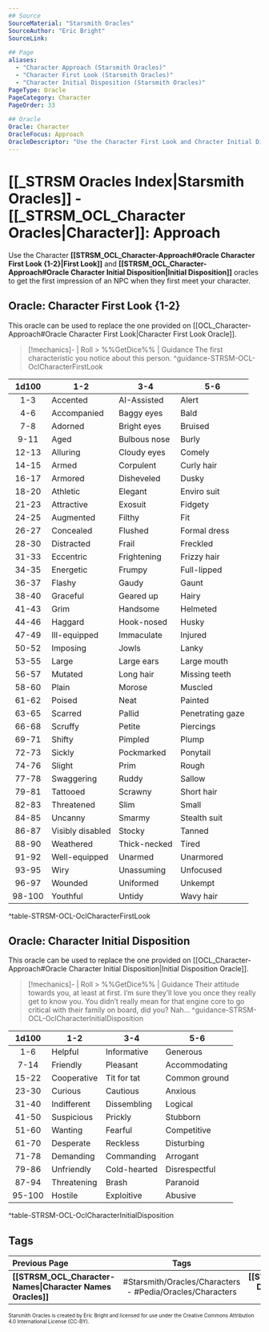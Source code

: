 ```yaml
---
## Source
SourceMaterial: "Starsmith Oracles"
SourceAuthor: "Eric Bright"
SourceLink: 

## Page
aliases:
  - "Character Approach (Starsmith Oracles)"
  - "Character First Look (Starsmith Oracles)"
  - "Character Initial Disposition (Starsmith Oracles)"
PageType: Oracle
PageCategory: Character
PageOrder: 33

## Oracle
Oracle: Character
OracleFocus: Approach
OracleDescriptor: "Use the Character First Look and Chracter Initial Disposition to get the first impression of an NPC when they first meet your character."
---
```

# [[_STRSM Oracles Index|Starsmith Oracles]] - [[_STRSM_OCL_Character Oracles|Character]]: Approach
Use the Character **[[STRSM_OCL_Character-Approach#Oracle Character First Look {1-2}|First Look]]** and **[[STRSM_OCL_Character-Approach#Oracle Character Initial Disposition|Initial Disposition]]** oracles to get the first impression of an NPC when they first meet your character.

## Oracle: Character First Look {1-2}
This oracle can be used to replace the one provided on [[OCL_Character-Approach#Oracle Character First Look|Character First Look Oracle]].

> [!mechanics]- | Roll > %%GetDice%% | Guidance
> The first characteristic you notice about this person. ^guidance-STRSM-OCL-OclCharacterFirstLook

| 1d100 | 1-2 | 3-4 | 5-6 |
| :---: | --- | --- | --- |
| 1-3 | Accented | AI-Assisted | Alert |
| 4-6 | Accompanied | Baggy eyes | Bald |
| 7-8 | Adorned | Bright eyes | Bruised |
| 9-11 | Aged | Bulbous nose | Burly |
| 12-13 | Alluring | Cloudy eyes | Comely |
| 14-15 | Armed | Corpulent | Curly hair |
| 16-17 | Armored | Disheveled | Dusky |
| 18-20 | Athletic | Elegant | Enviro suit |
| 21-23 | Attractive | Exosuit | Fidgety |
| 24-25 | Augmented | Filthy | Fit |
| 26-27 | Concealed | Flushed | Formal dress |
| 28-30 | Distracted | Frail | Freckled |
| 31-33 | Eccentric | Frightening | Frizzy hair |
| 34-35 | Energetic | Frumpy | Full-lipped |
| 36-37 | Flashy | Gaudy | Gaunt |
| 38-40 | Graceful | Geared up | Hairy |
| 41-43 | Grim | Handsome | Helmeted |
| 44-46 | Haggard | Hook-nosed | Husky |
| 47-49 | Ill-equipped | Immaculate | Injured |
| 50-52 | Imposing | Jowls | Lanky |
| 53-55 | Large | Large ears | Large mouth |
| 56-57 | Mutated | Long hair | Missing teeth |
| 58-60 | Plain | Morose | Muscled |
| 61-62 | Poised | Neat | Painted |
| 63-65 | Scarred | Pallid | Penetrating gaze |
| 66-68 | Scruffy | Petite | Piercings |
| 69-71 | Shifty | Pimpled | Plump |
| 72-73 | Sickly | Pockmarked | Ponytail |
| 74-76 | Slight | Prim | Rough |
| 77-78 | Swaggering | Ruddy | Sallow |
| 79-81 | Tattooed | Scrawny | Short hair |
| 82-83 | Threatened | Slim | Small |
| 84-85 | Uncanny | Smarmy | Stealth suit |
| 86-87 | Visibly disabled | Stocky | Tanned |
| 88-90 | Weathered | Thick-necked | Tired |
| 91-92 | Well-equipped | Unarmed | Unarmored |
| 93-95 | Wiry | Unassuming | Unfocused |
| 96-97 | Wounded | Uniformed | Unkempt |
| 98-100 | Youthful | Untidy | Wavy hair |
^table-STRSM-OCL-OclCharacterFirstLook

## Oracle: Character Initial Disposition
This oracle can be used to replace the one provided on [[OCL_Character-Approach#Oracle Character Initial Disposition|Initial Disposition Oracle]].

> [!mechanics]- | Roll > %%GetDice%% | Guidance
> Their attitude towards you, at least at first. I’m sure they’ll love you once they really get to know you. You didn’t really mean for that engine core to go critical with their family on board, did you? Nah… ^guidance-STRSM-OCL-OclCharacterInitialDisposition

| 1d100 | 1-2 | 3-4 | 5-6 |
| :---: | --- | --- | --- |
| 1-6 | Helpful | Informative | Generous |
| 7-14 | Friendly | Pleasant | Accommodating |
| 15-22 | Cooperative | Tit for tat | Common ground |
| 23-30 | Curious | Cautious | Anxious |
| 31-40 | Indifferent | Dissembling | Logical |
| 41-50 | Suspicious | Prickly | Stubborn |
| 51-60 | Wanting | Fearful | Competitive |
| 61-70 | Desperate | Reckless | Disturbing |
| 71-78 | Demanding | Commanding | Arrogant |
| 79-86 | Unfriendly | Cold-hearted | Disrespectful |
| 87-94 | Threatening | Brash | Paranoid |
| 95-100 | Hostile | Exploitive | Abusive |
^table-STRSM-OCL-OclCharacterInitialDisposition

## Tags
| Previous Page | Tags | Next Page | 
| :--- | :---: | ---: |
| **[[STRSM_OCL_Character-Names\|Character Names Oracles]]** | #Starsmith/Oracles/Characters - #Pedia/Oracles/Characters | **[[STRSM_OCL_Character-Drives\|Character Drives Oracles]]** |

<font size=-2>Starsmith Oracles is created by Eric Bright and licensed for use under the Creative Commons Attribution 4.0 International License (CC-BY).</font>